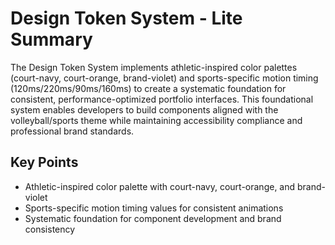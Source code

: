 # Design Token System - Lite Summary

The Design Token System implements athletic-inspired color palettes (court-navy, court-orange, brand-violet) and sports-specific motion timing (120ms/220ms/90ms/160ms) to create a systematic foundation for consistent, performance-optimized portfolio interfaces. This foundational system enables developers to build components aligned with the volleyball/sports theme while maintaining accessibility compliance and professional brand standards.

## Key Points
- Athletic-inspired color palette with court-navy, court-orange, and brand-violet
- Sports-specific motion timing values for consistent animations
- Systematic foundation for component development and brand consistency